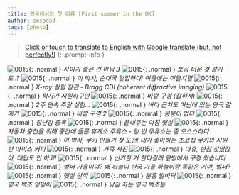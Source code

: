 ```yaml
---
title: 영국에서의 첫 여름 [First summer in the UK]
author: sosodad
tags: [photo]
---
```



> [Click or touch to translate to English with Google translate (but, not perfectly!)](https://jinseuk56-github-io.translate.goog/posts/0015/?_x_tr_sl=ko&_x_tr_tl=en&_x_tr_hl=ko&_x_tr_pto=wapp)
{: .prompt-info }


![0015](https://onedrive.live.com/embed?resid=F96DE3EAE83811FB%21161771&authkey=%21AH4TwkrEmRCjOVQ&height=1024){: .normal }
_사이가 좋은 건 아님 3_
![0015](https://onedrive.live.com/embed?resid=F96DE3EAE83811FB%21161780&authkey=%21AFrQ_ARgbjcR_gQ&height=1024){: .normal }
_쪼끔 더운 것 같기도..?_
![0015](https://onedrive.live.com/embed?resid=F96DE3EAE83811FB%21161782&authkey=%21AA2lsN64m7frFHc&width=1024){: .normal }
_이 박사, 순대국 밀입하다! 여름에는 이열치열_
![0015](https://onedrive.live.com/embed?resid=F96DE3EAE83811FB%21161783&authkey=%21AHfwlC5d-RBH_uo&height=1024){: .normal }
_X-ray 실험 참관 - Bragg CDI (coherent diffractive imaging)_
![0015](https://onedrive.live.com/embed?resid=F96DE3EAE83811FB%21161785&authkey=%21ACeMdK1ZLP7ZO24&height=1024){: .normal }
_탁자가 시원하구만_
![0015](https://onedrive.live.com/embed?resid=F96DE3EAE83811FB%21161897&authkey=%21AIsUfYEb9K3ZmHQ&height=1024){: .normal }
_바깥 구경 (잡혀서)_
![0015](https://onedrive.live.com/embed?resid=F96DE3EAE83811FB%21161807&authkey=%21AGmnx5150IjLJG8&width=1024){: .normal }
_2주 연속 주말 실험..._
![0015](https://onedrive.live.com/embed?resid=F96DE3EAE83811FB%21161806&authkey=%21AHItaYgZv6hNqvw&height=1024){: .normal }
_바다 근처도 아닌데 있는 영국 갈매기_
![0015](https://onedrive.live.com/embed?resid=F96DE3EAE83811FB%21161815&authkey=%21AIsOqyM80_tbVr8&height=1024){: .normal }
_바깥 구경 2_
![0015](https://onedrive.live.com/embed?resid=F96DE3EAE83811FB%21161821&authkey=%21ALzrMsUUNiovhg8&height=1024){: .normal }
_몽뭉이 없다_
![0015](https://onedrive.live.com/embed?resid=F96DE3EAE83811FB%21161817&authkey=%21AOb188cM3I29a_M&height=1024){: .normal }
_장난감 중독_
![0015](https://onedrive.live.com/embed?resid=F96DE3EAE83811FB%21161820&authkey=%21AFdFsujD2C6qCBw&height=1024){: .normal }
_끝내주는 아침 햇살_
![0015](https://onedrive.live.com/embed?resid=F96DE3EAE83811FB%21161813&authkey=%21ALxv0C_RSPZOuwI&height=1024){: .normal }
_자동차 충전을 위해 중간에 들른 휴게소 주유소 - 텅 빈 주유소는 좀 으스스하다_
![0015](https://onedrive.live.com/embed?resid=F96DE3EAE83811FB%21161830&authkey=%21AAG4qRbad0dupmw&height=1024){: .normal }
_이 박사, 쿠키 만들기 첫 도전! 내가 좋아하는 초코칩 쿠키와 시원한 아이스 커피_
![0015](https://onedrive.live.com/embed?resid=F96DE3EAE83811FB%21161898&authkey=%21AN5P2FMrZMNWVfI&height=1024){: .normal }
_가족 사진_
![0015](https://onedrive.live.com/embed?resid=F96DE3EAE83811FB%21161877&authkey=%21AF4dhFon8WmpL3w&height=1024){: .normal }
_아휴, 한참 찾았잖아, 대답도 안 하고!_
![0015](https://onedrive.live.com/embed?resid=F96DE3EAE83811FB%21161884&authkey=%21ABywzG2-ZAWovPs&width=1024){: .normal }
_신기한 거 한다길래 옆방에서 구경 왔습니다_
![0015](https://onedrive.live.com/embed?resid=F96DE3EAE83811FB%21161885&authkey=%21ADE1zTSxAdjT0kQ&width=1024){: .normal }
_벌써 가을이야? 왜 하늘이 한국 가을 하늘이랑 똑같은 거야, 벌써?_
![0015](https://onedrive.live.com/embed?resid=F96DE3EAE83811FB%21161880&authkey=%21AMunFwYPtWWDbsA&height=1024){: .normal }
_햇살 만끽_
![0015](https://onedrive.live.com/embed?resid=F96DE3EAE83811FB%21161889&authkey=%21ALJ6Vdr0qo9qyoY&height=1024){: .normal }
_분홍 발바닥_
![0015](https://onedrive.live.com/embed?resid=F96DE3EAE83811FB%21161890&authkey=%21AJqWZQ5kks1joWw&height=1024){: .normal }
_영국 백조 엉덩이_
![0015](https://onedrive.live.com/embed?resid=F96DE3EAE83811FB%21161891&authkey=%21AG6gE8NY5IZPndA&width=1024){: .normal }
_낮잠 자는 영국 백조들_